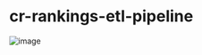 # cr-rankings-etl-pipeline




![image](https://github.com/kwoolaid725/kwoolaid725/assets/107806433/720db42b-1560-428d-b5b2-cdbebf14fe31)

